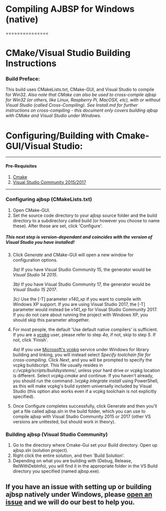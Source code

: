 # Compiling AJBSP for Windows (native)
===============
# CMake/Visual Studio Building Instructions
### Build Preface:
This build uses CMakeLists.txt, CMake-GUI, and Visual Studio to compile for Win32. *Also note that CMake can also be used to cross-compile ajbsp for Win32 (or others, like Linux, Raspberry Pi, MacOSX, etc), with or without Visual Studio (called Cross-Compiling). See Install.md for further instructions on cross-compiling - this document only covers building ajbsp with CMake and Visual Studio under Windows.*

# Configuring/Building with Cmake-GUI/Visual Studio:
---
#### Pre-Requisites
1) [Cmake](https://www.cmake.org)
2) [Visual Studio Community 2015/2017](https://www.visualstudio.com/en-us/products/visual-studio-community-vs.aspx)

---

### Configuring ajbsp (CMakeLists.txt)
1) Open CMake-GUI.
2) Set the source code directory to your ajbsp source folder and the build directory to a subdirectory called build (or however you choose to name these). After those are set, click 'Configure'.
 ##### *This next step is version-dependant and coincides with the version of Visual Studio you have installed!*
3)  Click *Generate* and CMake-GUI will open a new window for configuration options.

    *3a)* If you have Visual Studio Community 15, the generator would be *Visual Studio 14 2015*.
    
    *3b)* If you have Visual Studio Community 17, the generator would be *Visual Studio 15 2017*.
    
    *3c)* Use the [-T] parameter *v140_xp* if you want to compile with Windows XP support. If you are using Visual Studio 2017, the [-T] parameter would instead be *v141_xp* for Visual Studio Community 2017. If you do not care about running the project with Windows XP, you should skip this parameter altogether. 
  

 4) For most people, the default 'Use default native compilers' is sufficient. If you are a  [vcpkg](https://github.com/Microsoft/vcpkg) user, please refer to step *4a*, if not, skip to step *5*. If not, click 'Finish'.

    *4a)* If you use [Microsoft's vcpkg](https://github.com/Microsoft/vcpkg) service under Windows for library building and linking, you will instead select *Specify toolchain file for cross-compiling*. Click *Next*, and you will be prompted to specify the vcpkg buildscript. This file usually resides in *c:/vcpkg/scripts/buildsystems/*, unless your hard drive or vcpkg location is different. Select *vcpkg.cmake* and continue. If you haven't already, you should run the command *.\vcpkg integrate install* using PowerShell, as this will make vcpkg's build system universally included by Visual Studio (this option also works even if a vcpkg toolchain is not explicitly specified).

5) Once Configure completes successfully, click Generate and then you'll get a file called ajbsp.sln in the build folder, which you can use to compile ajbsp with Visual Studio Community 2015 or 2017 (other VS versions are unttested, but should work in theory).

### Building ajbsp (Visual Studio Community)
1) Go to the directory where Cmake-Gui set your Build directory. Open up ajbsp.sln (solution project).
2) Right click the entire solution, and then 'Build Solution'.
3) Depending on what you are building with (Debug, Release, RelWithDebInfo), you will find it in the appropriate folder in the VS Build directory you specified (named ajbsp.exe).

If you have an issue with setting up or building ajbsp natively under Windows, please [open an issue](https://gitlab.com/andwj/ajbsp/issues/new) and we will do our best to help you.
---
